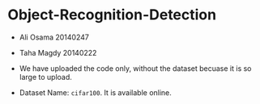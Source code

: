 # Object-Recognition-Detection

- Ali Osama 20140247
- Taha Magdy 20140222


- We have uploaded the code only, without the dataset becuase it is so large to upload.
- Dataset Name: `cifar100`. It is available online.

